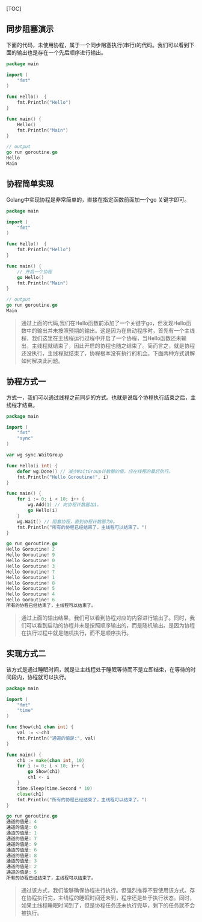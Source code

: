 [TOC]

## 同步阻塞演示

下面的代码，未使用协程，属于一个同步阻塞执行(串行)的代码。我们可以看到下面的输出也是存在一个先后顺序进行输出。
```go
package main

import (
	"fmt"
)

func Hello()  {
	fmt.Println("Hello")
}

func main() {
	Hello()
	fmt.Println("Main")
}
```
```go
// output
go run goroutine.go
Hello
Main
```
## 协程简单实现

Golang中实现协程是非常简单的，直接在指定函数前面加一个go 关键字即可。
```go
package main

import (
	"fmt"
)

func Hello()  {
	fmt.Println("Hello")
}

func main() {
	// 开启一个协程
	go Hello()
	fmt.Println("Main")
}
```
```go
// output
go run goroutine.go
Main
```
> 通过上面的代码,我们在Hello函数前添加了一个关键字go，但发现Hello函数中的输出并未按照预期的输出。这是因为在启动程序时，首先有一个主线程，我们这里在主线程运行过程中开启了一个协程，当Hello函数还未输出，主线程就结束了，因此开启的协程也随之结束了。简而言之，就是协程还没执行，主线程就结束了，协程根本没有执行的机会。下面两种方式讲解如何解决此问题。

## 协程方式一

方式一，我们可以通过线程之前同步的方式。也就是说每个协程执行结束之后，主线程才结束。

```go
package main

import (
	"fmt"
	"sync"
)

var wg sync.WaitGroup

func Hello(i int) {
	defer wg.Done() // 减少WaitGroup计数器的值，应在线程的最后执行。
	fmt.Println("Hello Goroutine!", i)
}

func main() {
	for i := 0; i < 10; i++ {
		wg.Add(1) // 向协程计数器加1。
		go Hello(i)
	}
	wg.Wait() // 阻塞协程，直到协程计数器为0。
	fmt.Println("所有的协程已经结束了，主线程可以结束了。")
}
```
```go
go run goroutine.go
Hello Goroutine! 2
Hello Goroutine! 9
Hello Goroutine! 0
Hello Goroutine! 3
Hello Goroutine! 7
Hello Goroutine! 1
Hello Goroutine! 8
Hello Goroutine! 5
Hello Goroutine! 4
Hello Goroutine! 6
所有的协程已经结束了，主线程可以结束了。
```
> 通过上面的输出结果，我们可以看到协程对应的内容进行输出了。同时，我们可以看到启动的协程并未是按照顺序输出的，而是随机输出。是因为协程在执行过程中就是随机执行，而不是顺序执行。

## 实现方式二

该方式是通过睡眠时间，就是让主线程处于睡眠等待而不是立即结束，在等待的时间段内，协程就可以执行。

```go
package main

import (
	"fmt"
	"time"
)

func Show(ch1 chan int) {
	val := <-ch1
	fmt.Println("通道的值是:", val)
}

func main() {
	ch1 := make(chan int, 10)
	for i := 0; i < 10; i++ {
		go Show(ch1)
		ch1 <- i
	}
	time.Sleep(time.Second * 10)
	close(ch1)
	fmt.Println("所有的协程已经结束了，主线程可以结束了。")
}
```
```go
go run goroutine.go
通道的值是: 4
通道的值是: 0
通道的值是: 1
通道的值是: 7
通道的值是: 9
通道的值是: 6
通道的值是: 8
通道的值是: 3
通道的值是: 2
通道的值是: 5
所有的协程已经结束了，主线程可以结束了。
```
> 通过该方式，我们能够确保协程进行执行。但强烈推荐不要使用该方式。存在协程执行完，主线程的睡眠时间还未到，程序还是处于执行状态。同时，如果主线程睡眠时间到了，但是协程任务还未执行完毕，剩下的任务就不会被执行。